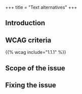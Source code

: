 +++
title = "Text alternatives"
+++

## Introduction

## WCAG criteria

{{% wcag include="1.1.1" %}}

## Scope of the issue

## Fixing the issue
